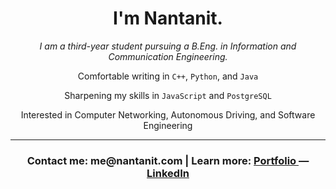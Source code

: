 <head>
  <h1 align="center">I'm Nantanit.</h1>
</head>

<p align="center">
  <i>I am a third-year student pursuing a B.Eng. in Information and Communication Engineering.</i>
</p>

<p align="center">
  Comfortable writing in <code>C++</code>, <code>Python</code>, and <code>Java</code>
</p>

<p align="center">
  Sharpening my skills in <code>JavaScript</code> and <code>PostgreSQL</code>
</p>

<p align="center">
  Interested in Computer Networking, Autonomous Driving, and Software Engineering
</p>

---

<h3 align="center">
  <b>
    Contact me: me@nantanit.com | Learn more: 
    <a href=http://nantan.it>
      Portfolio
    </a> — 
    <a href=https://www.linkedin.com/in/nantanit>
      LinkedIn
    </a>
  </b>
</h3>
